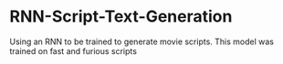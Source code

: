 # RNN-Script-Text-Generation
Using an RNN to be trained to generate movie scripts. This model was trained on fast and furious scripts
